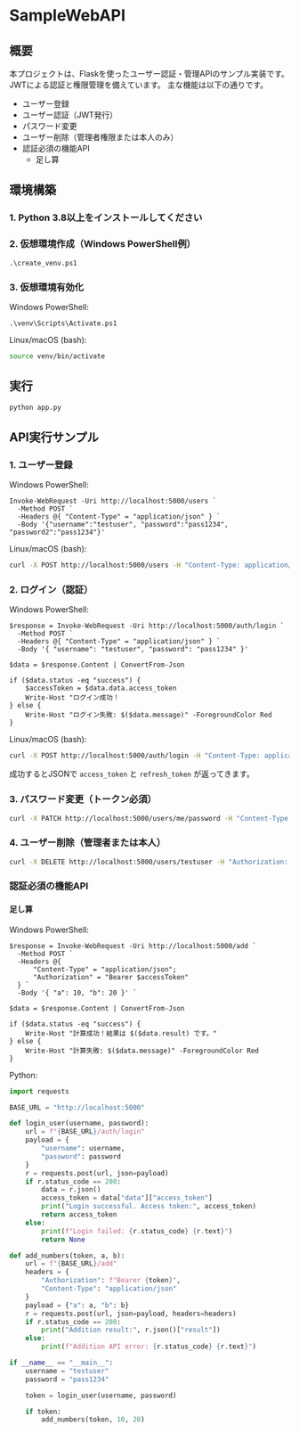 # SampleWebAPI

## 概要

本プロジェクトは、Flaskを使ったユーザー認証・管理APIのサンプル実装です。
JWTによる認証と権限管理を備えています。
主な機能は以下の通りです。

- ユーザー登録
- ユーザー認証（JWT発行）
- パスワード変更
- ユーザー削除（管理者権限または本人のみ）
- 認証必須の機能API
  - 足し算

## 環境構築

### 1. Python 3.8以上をインストールしてください

### 2. 仮想環境作成（Windows PowerShell例）

```shell
.\create_venv.ps1
```

### 3. 仮想環境有効化


Windows PowerShell:

```shell
.\venv\Scripts\Activate.ps1
```

Linux/macOS (bash):

```bash
source venv/bin/activate
```

## 実行

```bash
python app.py
```

## API実行サンプル

### 1. ユーザー登録

Windows PowerShell:

```shell
Invoke-WebRequest -Uri http://localhost:5000/users `
  -Method POST `
  -Headers @{ "Content-Type" = "application/json" } `
  -Body '{"username":"testuser", "password":"pass1234", "password2":"pass1234"}'
```

Linux/macOS (bash):

```bash
curl -X POST http://localhost:5000/users -H "Content-Type: application/json" -d "{\"username\":\"testuser\", \"password\":\"pass1234\", \"password2\":\"pass1234\"}"
```

### 2. ログイン（認証）

Windows PowerShell:

```shell
$response = Invoke-WebRequest -Uri http://localhost:5000/auth/login `
  -Method POST `
  -Headers @{ "Content-Type" = "application/json" } `
  -Body '{ "username": "testuser", "password": "pass1234" }'

$data = $response.Content | ConvertFrom-Json

if ($data.status -eq "success") {
    $accessToken = $data.data.access_token
    Write-Host "ログイン成功！
} else {
    Write-Host "ログイン失敗: $($data.message)" -ForegroundColor Red
}
```

Linux/macOS (bash):

```bash
curl -X POST http://localhost:5000/auth/login -H "Content-Type: application/json" -d "{\"username\":\"testuser\", \"password\":\"pass1234\"}"
```

成功するとJSONで `access_token` と `refresh_token` が返ってきます。

### 3. パスワード変更（トークン必須）

```bash
curl -X PATCH http://localhost:5000/users/me/password -H "Content-Type: application/json" -H "Authorization: Bearer <アクセストークン>" -d "{\"old_password\":\"pass1234\", \"new_password\":\"newpass5678\"}"
```

### 4. ユーザー削除（管理者または本人）

```bash
curl -X DELETE http://localhost:5000/users/testuser -H "Authorization: Bearer <アクセストークン>"
```

### 認証必須の機能API

#### 足し算

Windows PowerShell:

```shell
$response = Invoke-WebRequest -Uri http://localhost:5000/add `
  -Method POST `
  -Headers @{ 
      "Content-Type" = "application/json"; 
      "Authorization" = "Bearer $accessToken" 
  } `
  -Body '{ "a": 10, "b": 20 }' `
  
$data = $response.Content | ConvertFrom-Json

if ($data.status -eq "success") {
    Write-Host "計算成功！結果は $($data.result) です。"
} else {
    Write-Host "計算失敗: $($data.message)" -ForegroundColor Red
}
```

Python:

```python
import requests

BASE_URL = "http://localhost:5000"

def login_user(username, password):
    url = f"{BASE_URL}/auth/login"
    payload = {
        "username": username,
        "password": password
    }
    r = requests.post(url, json=payload)
    if r.status_code == 200:
        data = r.json()
        access_token = data["data"]["access_token"]
        print("Login successful. Access token:", access_token)
        return access_token
    else:
        print(f"Login failed: {r.status_code} {r.text}")
        return None

def add_numbers(token, a, b):
    url = f"{BASE_URL}/add"
    headers = {
        "Authorization": f"Bearer {token}",
        "Content-Type": "application/json"
    }
    payload = {"a": a, "b": b}
    r = requests.post(url, json=payload, headers=headers)
    if r.status_code == 200:
        print("Addition result:", r.json()["result"])
    else:
        print(f"Addition API error: {r.status_code} {r.text}")

if __name__ == "__main__":
    username = "testuser"
    password = "pass1234"

    token = login_user(username, password)

    if token:
        add_numbers(token, 10, 20)
```
